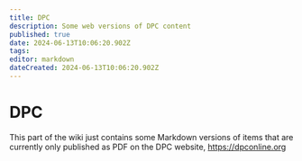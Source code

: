 ```yaml
---
title: DPC
description: Some web versions of DPC content
published: true
date: 2024-06-13T10:06:20.902Z
tags: 
editor: markdown
dateCreated: 2024-06-13T10:06:20.902Z
---
```


# DPC
This part of the wiki just contains some Markdown versions of items that are currently only published as PDF on the DPC website, https://dpconline.org